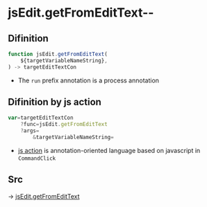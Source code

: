 # jsEdit.getFromEditText--

## Difinition

```js.js
function jsEdit.getFromEditText(
	${targetVariableNameString},
) -> targetEditTextCon
```

- The `run` prefix annotation is a process annotation


## Difinition by js action

```js.js
var=targetEditTextCon
	?func=jsEdit.getFromEditText
	?args=
		&targetVariableNameString=
```

- [js action](#) is annotation-oriented language based on javascript in `CommandClick`



## Src

-> [jsEdit.getFromEditText](https://github.com/puutaro/CommandClick/blob/master/app/src/main/java/com/puutaro/commandclick/fragment_lib/terminal_fragment/js_interface/edit/JsEdit.kt#L62)



